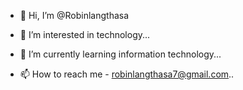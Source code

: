 - 👋 Hi, I’m @Robinlangthasa
- 👀 I’m interested in technology...
- 🌱 I’m currently learning information technology...

- 📫 How to reach me - robinlangthasa7@gmail.com..

<!---
Robinlangthasa/Robinlangthasa is a ✨ special ✨ repository because its `README.md` (this file) appears on your GitHub profile.
You can click the Preview link to take a look at your changes.
--->
